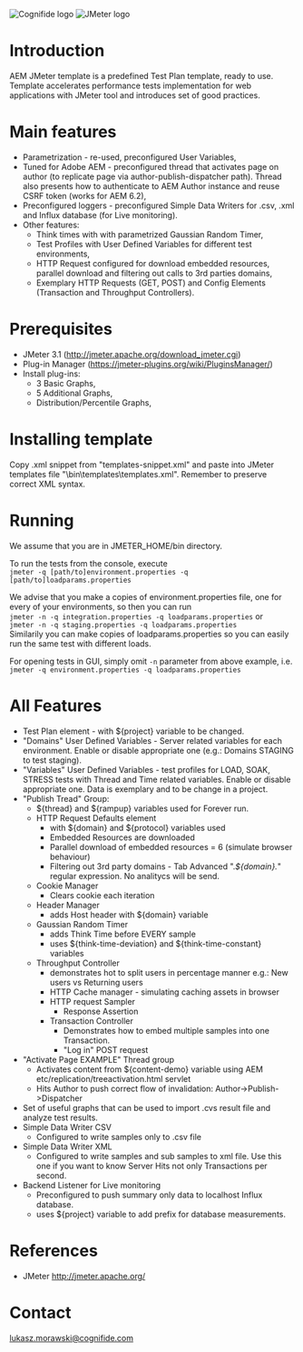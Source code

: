 ![Cognifide logo](http://cognifide.github.io/images/cognifide-logo.png)
![JMeter logo](http://jmeter.apache.org/images/logo.svg)

# Introduction
AEM JMeter template is a predefined Test Plan template, ready to use. Template accelerates performance tests implementation for web applications with JMeter tool and introduces set of good practices.

# Main features
* Parametrization - re-used, preconfigured User Variables,
* Tuned for Adobe AEM - preconfigured thread that activates page on author (to replicate page via author-publish-dispatcher path). Thread also presents how to authenticate to AEM Author instance and reuse CSRF token (works for AEM 6.2),
* Preconfigured loggers - preconfigured Simple Data Writers for .csv, .xml and Influx database (for Live monitoring).
* Other features:
    * Think times with with parametrized Gaussian Random Timer,
    * Test Profiles with User Defined Variables for different test environments,
    * HTTP Request configured for download embedded resources, parallel download and filtering out calls to 3rd parties domains,
    * Exemplary HTTP Requests (GET, POST) and Config Elements (Transaction and Throughput Controllers).

# Prerequisites
* JMeter 3.1 (http://jmeter.apache.org/download_jmeter.cgi)
* Plug-in Manager (https://jmeter-plugins.org/wiki/PluginsManager/)
* Install plug-ins:
  * 3 Basic Graphs,
  * 5 Additional Graphs,
  * Distribution/Percentile Graphs,
  
# Installing template  
Copy .xml snippet from "templates-snippet.xml" and  paste into JMeter templates file "\bin\templates\templates.xml". Remember to preserve correct XML syntax.

# Running
We assume that you are in JMETER_HOME/bin directory.

To run the tests from the console, execute  
`jmeter -q [path/to]environment.properties -q [path/to]loadparams.properties`

We advise that you make a copies of environment.properties file, one for every of your environments, so then you can run  
`jmeter -n -q integration.properties -q loadparams.properties` or  
`jmeter -n -q staging.properties -q loadparams.properties`  
Similarily you can make copies of loadparams.properties so you can easily run the same test with different loads.

For opening tests in GUI, simply omit `-n` parameter from above example, i.e.  
`jmeter -q environment.properties -q loadparams.properties`
 
# All Features
* Test Plan element - with ${project} variable to be changed.
* "Domains" User Defined Variables - Server related variables for each environment. Enable or disable appropriate one (e.g.: Domains STAGING to test staging).
* "Variables" User Defined Variables - test profiles for LOAD, SOAK, STRESS tests with Thread and Time related variables. Enable or disable appropriate one. Data is exemplary and to be change in a project.
* "Publish Tread" Group:
    * ${thread} and ${rampup} variables used for Forever run.
    * HTTP Request Defaults element
        * with ${domain} and ${protocol} variables used
        * Embedded Resources are downloaded
        * Parallel download of embedded resources = 6 (simulate browser behaviour)
        * Filtering out 3rd party domains - Tab Advanced ".*${domain}.*" regular expression. No analitycs will be send.
    * Cookie Manager
        * Clears cookie each iteration
    * Header Manager
        * adds Host header with ${domain} variable
    * Gaussian Random Timer
        * adds Think Time before EVERY sample
        * uses ${think-time-deviation} and ${think-time-constant} variables
    * Throughput Controller
        * demonstrates hot to split users in percentage manner e.g.: New users vs Returning users
        * HTTP Cache manager - simulating caching assets in browser
        * HTTP request Sampler
            * Response Assertion
        * Transaction Controller
            * Demonstrates how to embed multiple samples into one Transaction.
            * "Log in" POST request
* "Activate Page EXAMPLE" Thread group
    * Activates content from ${content-demo} variable using AEM etc/replication/treeactivation.html servlet
    * Hits Author to push correct flow of invalidation: Author->Publish->Dispatcher
* Set of useful graphs that can be used to import .cvs result file and analyze test results.
* Simple Data Writer CSV
    * Configured to write samples only to .csv file
* Simple Data Writer XML
    * Configured to write samples and sub samples to xml file. Use this one if you want to know Server Hits not only Transactions per second.
* Backend Listener for Live monitoring
    * Preconfigured to push summary only data to localhost Influx database.
    * uses ${project} variable to add prefix for database measurements.

# References
* JMeter http://jmeter.apache.org/

# Contact
lukasz.morawski@cognifide.com
